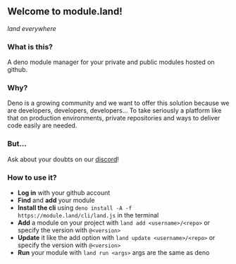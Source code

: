 ## **Welcome to module.land!**

*land everywhere*

### What is this?
A deno module manager for your private and public modules hosted on github.

### Why?
Deno is a growing community and we want to offer this solution because we are developers, developers, developers...
To take seriously a platform like that on production environments, private repositories and ways to deliver code easily are needed.

### But...
Ask about your doubts on our [discord](https://discord.gg/2eqenPy)!

### How to use it?
- **Log in** with your github account
- **Find** and **add** your module
- **Install the cli** using `deno install -A -f https://module.land/cli/land.js` in the terminal
- **Add** a module on your project with `land add <username>/<repo>` or specify the version with `@<version>`
- **Update** it like the add option with `land update <username>/<repo>` or specify the version with `@<version>`
- **Run** your module with `land run <args>` args are the same as deno
